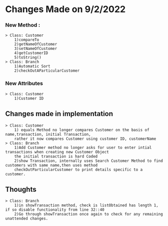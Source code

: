 # Changes Made on 9/2/2022
### New Method :
    > Class: Customer
        1)compareTo
        2)getNameOfCustomer
        3)setNameOfCustomer
        4)getCustomerID
        5)toString()
    > Class: Branch
        1)Automatic Sort
        2)checkOutAParticularCustomer
### New Attributes
    > Class: Customer
        1)Customer ID
## Changes made in implementation
    > Class: Customer
        1) equals Method no longer compares Customer on the basis of name,transaction, initial Transaction,
        rather it now compares Customer using customer ID, customerName
    > Class: Branch
        1)Add Customer method no longer asks for user to enter intial transactions when creating new Customer Object 
        the initial transaction is hard Coded
        2)show Transaction, internally uses Search Customer Method to find customers with same name,then uses method
        checkOutParticularCustomer to print details specific to a customer.
## Thoughts
    > Class: Branch
        1)in showTransaction method, check is listObtained has length 1, if so disable functionality from line 32::40
        2)Go through showTransaction once again to check for any remaining unattended changes.